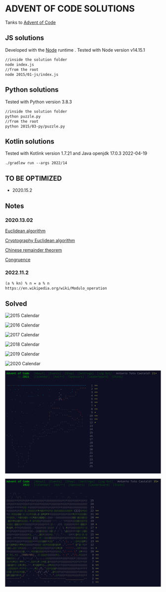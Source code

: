 ADVENT OF CODE SOLUTIONS
========================

Tanks to [Advent of Code](https://adventofcode.com/)

## JS solutions

Developed with the [Node](https://nodejs.org/en/) runtime . Tested with Node version v14.15.1

```console
//inside the solution folder
node index.js
//from the root
node 2015/01-js/index.js
```

## Python solutions

Tested with Python version 3.8.3

```console
//inside the solution folder
python puzzle.py
//from the root
python 2015/03-py/puzzle.py
```

## Kotlin solutions

Tested with Kotlink version 1.7.21 and Java openjdk 17.0.3 2022-04-19

```console
./gradlew run --args 2022/14
```

## TO BE OPTIMIZED

- 2020.15.2

## Notes

### 2020.13.02

[Euclidean algorithm](https://en.wikipedia.org/wiki/Euclidean_algorithm)

[Cryptography Euclidean algorithm](https://www.khanacademy.org/computing/computer-science/cryptography/modarithmetic/a/the-euclidean-algorithm)

[Chinese remainder theorem](https://en.wikipedia.org/wiki/Chinese_remainder_theorem)

[Congruence](https://en.wikipedia.org/wiki/Modular_arithmetic#Congruence)

### 2022.11.2

```
(a % kn) % n = a % n
https://en.wikipedia.org/wiki/Modulo_operation
```

## Solved

![2015 Calendar](./2015.18.1-calendar.png?&raw=true "2015 Calendar")

![2016 Calendar](./2016.08.2-calendar.png?&raw=true "2016 Calendar")

![2017 Calendar](./2017.04.1-calendar.png?&raw=true "2017 Calendar")

![2018 Calendar](./2018.02.2-calendar.png?&raw=true "2018 Calendar")

![2019 Calendar](./2019.02.2-calendar.png?&raw=true "2019 Calendar")

![2020 Calendar](./2020.16.2-calendar.png?&raw=true "2020 Calendar")

![2021 Calendar](./2021.12.1-calendar.png?&raw=true "2021 Calendar")

![2022 Calendar](./2022.22.2-calendar.png?&raw=true "2022 Calendar")
